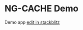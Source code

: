# NG-CACHE Demo

Demo app [edit in stackblitz](https://stackblitz.com/github/dagonmetric/ng-cache/tree/master/samples/demo-app)
